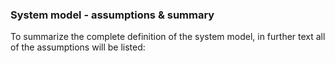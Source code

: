 ### System model - assumptions & summary

To summarize the complete definition of the system model, in further text all of the assumptions will be listed:

<!--stackedit_data:
eyJoaXN0b3J5IjpbOTUwMjA4NTU5LDM5ODc3ODQzN119
-->
